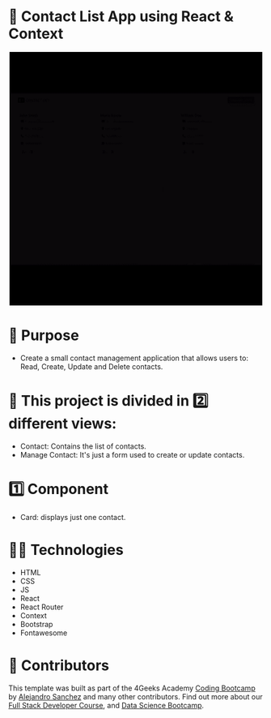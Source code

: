 <!--hide-->
# 📒 Contact List App using React & Context
<!--endhide-->

<p align="center">
  <img height="500px" src="./src/img/contact-list-anim.gif?raw=true" />
</p>


# 📝 Purpose
- Create a small contact management application that allows users to: Read, Create, Update and Delete contacts.

# 📝 This project is divided in 2️⃣ different views:
- Contact: Contains the list of contacts.
- Manage Contact: It's just a form used to create or update contacts.

# 1️⃣ Component
- Card: displays just one contact.

# 👨‍💻 Technologies
- HTML
- CSS
- JS
- React
- React Router
- Context
- Bootstrap
- Fontawesome


# 👥 Contributors
This template was built as part of the 4Geeks Academy [Coding Bootcamp](https://4geeksacademy.com/us/coding-bootcamp) by [Alejandro Sanchez](https://twitter.com/alesanchezr) and many other contributors. Find out more about our [Full Stack Developer Course](https://4geeksacademy.com/us/coding-bootcamps/part-time-full-stack-developer), and [Data Science Bootcamp](https://4geeksacademy.com/us/coding-bootcamps/datascience-machine-learning).